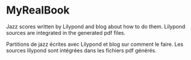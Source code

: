 # MyRealBook

Jazz scores written by Lilypond and blog about how to do them. Lilypond sources are integrated in the generated pdf files.

Partitions de jazz écrites avec Lilypond et blog sur comment le faire. Les sources lilypond sont intégrées dans les fichiers pdf générés.
